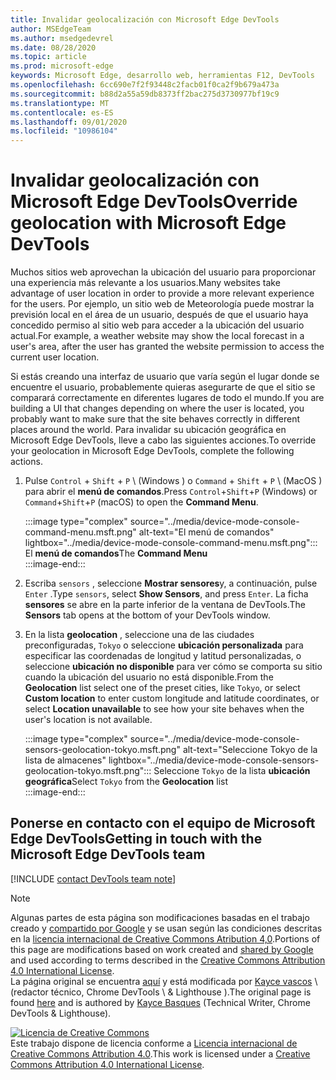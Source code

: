 ```yaml
---
title: Invalidar geolocalización con Microsoft Edge DevTools
author: MSEdgeTeam
ms.author: msedgedevrel
ms.date: 08/28/2020
ms.topic: article
ms.prod: microsoft-edge
keywords: Microsoft Edge, desarrollo web, herramientas F12, DevTools
ms.openlocfilehash: 6cc690e7f2f93448c2facb01f0ca2f9b679a473a
ms.sourcegitcommit: b88d2a55a59db8373ff2bac275d3730977bf19c9
ms.translationtype: MT
ms.contentlocale: es-ES
ms.lasthandoff: 09/01/2020
ms.locfileid: "10986104"
---
```

<!-- Copyright Kayce Basques 

   Licensed under the Apache License, Version 2.0 (the "License");
   you may not use this file except in compliance with the License.
   You may obtain a copy of the License at

       https://www.apache.org/licenses/LICENSE-2.0

   Unless required by applicable law or agreed to in writing, software
   distributed under the License is distributed on an "AS IS" BASIS,
   WITHOUT WARRANTIES OR CONDITIONS OF ANY KIND, either express or implied.
   See the License for the specific language governing permissions and
   limitations under the License.  -->

# <span data-ttu-id="1b609-103">Invalidar geolocalización con Microsoft Edge DevTools</span><span class="sxs-lookup"><span data-stu-id="1b609-103">Override geolocation with Microsoft Edge DevTools</span></span>  

<span data-ttu-id="1b609-104">Muchos sitios web aprovechan la ubicación del usuario para proporcionar una experiencia más relevante a los usuarios.</span><span class="sxs-lookup"><span data-stu-id="1b609-104">Many websites take advantage of user location in order to provide a more relevant experience for the users.</span></span>  <span data-ttu-id="1b609-105">Por ejemplo, un sitio web de Meteorología puede mostrar la previsión local en el área de un usuario, después de que el usuario haya concedido permiso al sitio web para acceder a la ubicación del usuario actual.</span><span class="sxs-lookup"><span data-stu-id="1b609-105">For example, a weather website may show the local forecast in a user's area, after the user has granted the website permission to access the current user location.</span></span>  

<!--todo: add link to user location section when available -->  

<span data-ttu-id="1b609-106">Si estás creando una interfaz de usuario que varía según el lugar donde se encuentre el usuario, probablemente quieras asegurarte de que el sitio se comparará correctamente en diferentes lugares de todo el mundo.</span><span class="sxs-lookup"><span data-stu-id="1b609-106">If you are building a UI that changes depending on where the user is located, you probably want to make sure that the site behaves correctly in different places around the world.</span></span>  <span data-ttu-id="1b609-107">Para invalidar su ubicación geográfica en Microsoft Edge DevTools, lleve a cabo las siguientes acciones.</span><span class="sxs-lookup"><span data-stu-id="1b609-107">To override your geolocation in Microsoft Edge DevTools, complete the following actions.</span></span>  

1.  <span data-ttu-id="1b609-108">Pulse `Control` + `Shift` + `P` \ (Windows \) o `Command` + `Shift` + `P` \ (MacOS \) para abrir el **menú de comandos**.</span><span class="sxs-lookup"><span data-stu-id="1b609-108">Press `Control`+`Shift`+`P` \(Windows\) or `Command`+`Shift`+`P` \(macOS\) to open the **Command Menu**.</span></span>  
    
    :::image type="complex" source="../media/device-mode-console-command-menu.msft.png" alt-text="El menú de comandos" lightbox="../media/device-mode-console-command-menu.msft.png":::
       <span data-ttu-id="1b609-110">El **menú de comandos**</span><span class="sxs-lookup"><span data-stu-id="1b609-110">The **Command Menu**</span></span>  
    :::image-end:::  
    
1.  <span data-ttu-id="1b609-111">Escriba `sensors` , seleccione **Mostrar sensores**y, a continuación, pulse `Enter` .</span><span class="sxs-lookup"><span data-stu-id="1b609-111">Type `sensors`, select **Show Sensors**, and press `Enter`.</span></span>  <span data-ttu-id="1b609-112">La ficha **sensores** se abre en la parte inferior de la ventana de DevTools.</span><span class="sxs-lookup"><span data-stu-id="1b609-112">The **Sensors** tab opens at the bottom of your DevTools window.</span></span>  
1.  <span data-ttu-id="1b609-113">En la lista **geolocation** , seleccione una de las ciudades preconfiguradas, `Tokyo` o seleccione **ubicación personalizada** para especificar las coordenadas de longitud y latitud personalizadas, o seleccione **ubicación no disponible** para ver cómo se comporta su sitio cuando la ubicación del usuario no está disponible.</span><span class="sxs-lookup"><span data-stu-id="1b609-113">From the **Geolocation** list select one of the preset cities, like `Tokyo`, or select **Custom location** to enter custom longitude and latitude coordinates, or select **Location unavailable** to see how your site behaves when the user's location is not available.</span></span>  
    
    :::image type="complex" source="../media/device-mode-console-sensors-geolocation-tokyo.msft.png" alt-text="Seleccione Tokyo de la lista de almacenes" lightbox="../media/device-mode-console-sensors-geolocation-tokyo.msft.png":::
       <span data-ttu-id="1b609-115">Seleccione `Tokyo` de la lista **ubicación geográfica**</span><span class="sxs-lookup"><span data-stu-id="1b609-115">Select `Tokyo` from the **Geolocation** list</span></span>  
    :::image-end:::  
    
## <span data-ttu-id="1b609-116">Ponerse en contacto con el equipo de Microsoft Edge DevTools</span><span class="sxs-lookup"><span data-stu-id="1b609-116">Getting in touch with the Microsoft Edge DevTools team</span></span>

[!INCLUDE [contact DevTools team note](../includes/contact-devtools-team-note.md)]  

<!-- links -->  

<!--[WebFundamentalsNativeHardwareUserLocationIndex]: /web/fundamentals/native-hardware/user-location/index "User Location"  -->  

> [!NOTE]
> <span data-ttu-id="1b609-117">Algunas partes de esta página son modificaciones basadas en el trabajo creado y [compartido por Google][GoogleSitePolicies] y se usan según las condiciones descritas en la [licencia internacional de Creative Commons Atribution 4,0][CCA4IL].</span><span class="sxs-lookup"><span data-stu-id="1b609-117">Portions of this page are modifications based on work created and [shared by Google][GoogleSitePolicies] and used according to terms described in the [Creative Commons Attribution 4.0 International License][CCA4IL].</span></span>  
> <span data-ttu-id="1b609-118">La página original se encuentra [aquí](https://developers.google.com/web/tools/chrome-devtools/device-mode/geolocation) y está modificada por [Kayce vascos][KayceBasques] \ (redactor técnico, Chrome DevTools \ & Lighthouse \).</span><span class="sxs-lookup"><span data-stu-id="1b609-118">The original page is found [here](https://developers.google.com/web/tools/chrome-devtools/device-mode/geolocation) and is authored by [Kayce Basques][KayceBasques] \(Technical Writer, Chrome DevTools \& Lighthouse\).</span></span>  

[![Licencia de Creative Commons][CCby4Image]][CCA4IL]  
<span data-ttu-id="1b609-120">Este trabajo dispone de licencia conforme a [Licencia internacional de Creative Commons Attribution 4.0][CCA4IL].</span><span class="sxs-lookup"><span data-stu-id="1b609-120">This work is licensed under a [Creative Commons Attribution 4.0 International License][CCA4IL].</span></span>  

[CCA4IL]: https://creativecommons.org/licenses/by/4.0  
[CCby4Image]: https://i.creativecommons.org/l/by/4.0/88x31.png  
[GoogleSitePolicies]: https://developers.google.com/terms/site-policies  
[KayceBasques]: https://developers.google.com/web/resources/contributors/kaycebasques  
